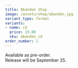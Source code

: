 ```yaml
---
title: Abandon Ship
image: /assets/shop/abandon.jpg
variant_type: format
variants:
- name: cd
  price: 15.00
  sku: abandon_cd
order_number: 1
---
```


Available as pre-order.  
Release will be September 25.
